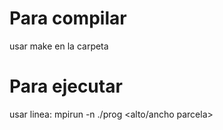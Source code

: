 # Para compilar
usar make en la carpeta
# Para ejecutar
usar linea:
mpirun -n <n procesos> ./prog <alto/ancho parcela> <n ovejas> <n pasos>
